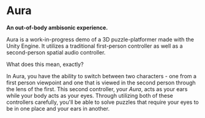 # Aura

**An out-of-body ambisonic experience.**

Aura is a work-in-progress demo of a 3D puzzle-platformer made with the Unity Engine. It utilizes a traditional first-person controller as well as a second-person spatial audio controller.

What does this mean, exactly?

In Aura, you have the ability to switch between two characters - one from a first person viewpoint and one that is viewed in the second person through the lens of the first. This second controller, your *Aura*, acts as your ears while your body acts as your eyes. Through utilizing both of these controllers carefully, you'll be able to solve puzzles that require your eyes to be in one place and your ears in another.
